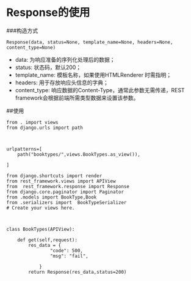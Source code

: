 # Response的使用

###构造方式

```
Response(data, status=None, template_name=None, headers=None, content_type=None)
```

- data: 为响应准备的序列化处理后的数据；
- status: 状态码，默认200；
- template_name: 模板名称，如果使用HTMLRenderer 时需指明；
- headers: 用于存放响应头信息的字典；
- content_type: 响应数据的Content-Type，通常此参数无需传递，REST framework会根据前端所需类型数据来设置该参数。

##使用

```
from . import views
from django.urls import path



urlpatterns=[
    path("booktypes/",views.BookTypes.as_view()),

]
```


```
from django.shortcuts import render
from rest_framework.views import APIView
from  rest_framework.response import Response
from django.core.paginator import Paginator
from .models import BookType,Book
from .serializers import  BookTypeSerializer
# Create your views here.



class BookTypes(APIView):

    def get(self,request):
        res_data = {
                "code": 500,
                "msg": "fail",

            }
        return Response(res_data,status=200)
```

